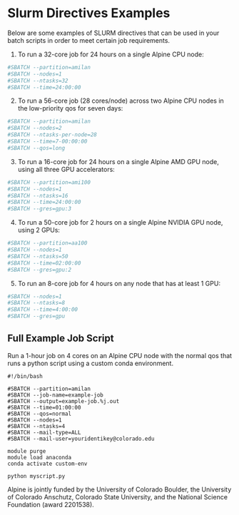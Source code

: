# Slurm Directives Examples

Below are some examples of SLURM directives that can be used in your batch scripts in order to meet certain job requirements.

1. To run a 32-core job for 24 hours on a single Alpine CPU node:
```bash
#SBATCH --partition=amilan
#SBATCH --nodes=1
#SBATCH --ntasks=32
#SBATCH --time=24:00:00
```

2. To run a 56-core job (28 cores/node) across two Alpine CPU nodes in the low-priority qos for seven days:
```bash
#SBATCH --partition=amilan
#SBATCH --nodes=2
#SBATCH --ntasks-per-node=28
#SBATCH --time=7-00:00:00
#SBATCH --qos=long
```

3. To run a 16-core job for 24 hours on a single Alpine AMD GPU node, using all three GPU accelerators:
```bash
#SBATCH --partition=ami100
#SBATCH --nodes=1
#SBATCH --ntasks=16
#SBATCH --time=24:00:00
#SBATCH --gres=gpu:3
```

4. To run a 50-core job for 2 hours on a single Alpine NVIDIA GPU node, using 2 GPUs:
```bash
#SBATCH --partition=aa100
#SBATCH --nodes=1
#SBATCH --ntasks=50
#SBATCH --time=02:00:00
#SBATCH --gres=gpu:2
```

5. To run an 8-core job for 4 hours on any node that has at least 1 GPU:
```bash
#SBATCH --nodes=1
#SBATCH --ntasks=8
#SBATCH --time=4:00:00
#SBATCH --gres=gpu
```

## Full Example Job Script

Run a 1-hour job on 4 cores on an Alpine CPU node with the normal qos that runs a python script using a custom conda environment.

```
#!/bin/bash

#SBATCH --partition=amilan
#SBATCH --job-name=example-job
#SBATCH --output=example-job.%j.out
#SBATCH --time=01:00:00
#SBATCH --qos=normal
#SBATCH --nodes=1
#SBATCH --ntasks=4
#SBATCH --mail-type=ALL
#SBATCH --mail-user=youridentikey@colorado.edu

module purge
module load anaconda
conda activate custom-env

python myscript.py
```

Alpine is jointly funded by the University of Colorado Boulder, the University of Colorado Anschutz, Colorado State University, and the National Science Foundation (award 2201538).

